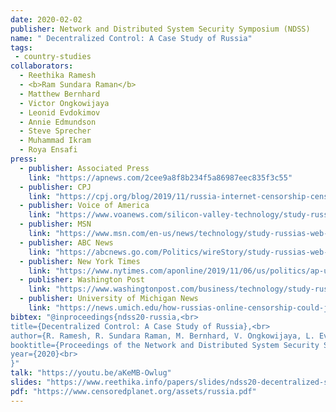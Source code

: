 ```yaml
---
date: 2020-02-02
publisher: Network and Distributed System Security Symposium (NDSS)
name: " Decentralized Control: A Case Study of Russia"
tags:
 - country-studies
collaborators:
  - Reethika Ramesh
  - <b>Ram Sundara Raman</b>
  - Matthew Bernhard
  - Victor Ongkowijaya
  - Leonid Evdokimov
  - Annie Edmundson
  - Steve Sprecher
  - Muhammad Ikram
  - Roya Ensafi
press:
  - publisher: Associated Press
    link: "https://apnews.com/2cee9a8f8b234f5a86987eec835f3c55"
  - publisher: CPJ
    link: "https://cpj.org/blog/2019/11/russia-internet-censorship-censored-planet.php"
  - publisher: Voice of America
    link: "https://www.voanews.com/silicon-valley-technology/study-russias-web-censoring-tool-sets-pace-imitators"
  - publisher: MSN
    link: "https://www.msn.com/en-us/news/technology/study-russias-web-censoring-tool-sets-pace-for-imitators/ar-AAJXp4A?srcref=rss"
  - publisher: ABC News
    link: "https://abcnews.go.com/Politics/wireStory/study-russias-web-censoring-tool-sets-pace-imitators-66797101"
  - publisher: New York Times
    link: "https://www.nytimes.com/aponline/2019/11/06/us/politics/ap-us-russia-internet-censorship.html"
  - publisher: Washington Post
    link: "https://www.washingtonpost.com/business/technology/study-russias-web-censoring-tool-sets-pace-for-imitators/2019/11/06/f10dd964-00ea-11ea-8341-cc3dce52e7de_story.html"
  - publisher: University of Michigan News
    link: "https://news.umich.edu/how-russias-online-censorship-could-jeopardize-internet-freedom-worldwide/"
bibtex: "@inproceedings{ndss20-russia,<br>
title={Decentralized Control: A Case Study of Russia},<br>
author={R. Ramesh, R. Sundara Raman, M. Bernhard, V. Ongkowijaya, L. Evdokimov, A. Edmundson, S. Sprecher, M. Ikram, R.Ensafi},<br>
booktitle={Proceedings of the Network and Distributed System Security Symposium, NDSS 2020, San Diego, California, USA},<br>
year={2020}<br>
}"
talk: "https://youtu.be/aKeMB-Owlug"
slides: "https://www.reethika.info/papers/slides/ndss20-decentralized-slides-v1.pdf"
pdf: "https://www.censoredplanet.org/assets/russia.pdf"
---
```

